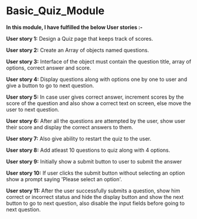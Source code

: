 # Basic_Quiz_Module
<b>In this module, I have fulfilled the below User stories :-</b>

<b> User story 1:</b> Design a Quiz page that keeps track of scores.

<b> User story 2:</b> Create an Array of objects named questions.

<b> User story 3:</b> Interface of the object must contain the question title, array of options, correct answer and score.

<b> User story 4:</b> Display questions along with options one by one to user and give a button to go to next question.

<b> User story 5:</b> In case user gives correct answer, increment scores by the score of the question and also show a correct text on screen, else move the user to next question.

<b> User story 6:</b> After all the questions are attempted by the user, show user their score and display the correct answers to them.

<b> User story 7:</b> Also give ability to restart the quiz to the user.

<b> User story 8:</b> Add atleast 10 questions to quiz along with 4 options.

<b> User story 9:</b> Initially show a submit button to user to submit the answer

<b> User story 10:</b> If user clicks the submit button without selecting an option show a prompt saying 'Please select an option'.

<b> User story 11:</b> After the user successfully submits a question, show him correct or incorrect status and hide the display button and show the next button to go to next question, also disable the input fields before going to next question.
